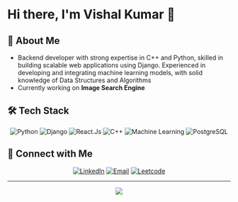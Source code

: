 # Hi there, I'm Vishal Kumar 👋

<div align="center">
  


</div>

## 🚀 About Me

- Backend developer with strong expertise in C++ and Python, skilled in building scalable web applications using Django. Experienced in developing and integrating machine learning models, with solid knowledge of Data Structures and Algorithms
- Currently working on **Image Search Engine**

## 🛠️ Tech Stack

<div align="center">

![Python](https://img.shields.io/badge/-Python-3776AB?style=flat-square&logo=python&logoColor=white)
![Django](https://img.shields.io/badge/-Django-F7DF1E?style=flat-square&logo=Django&logoColor=black)
![React.Js](https://img.shields.io/badge/-React.Js-F7DF1E?style=flat-square&logo=ReactJS&logoColor=black)
![C++](https://img.shields.io/badge/-C++-61DAFB?style=flat-square&logo=C++&logoColor=black)
![Machine Learning](https://img.shields.io/badge/-ML-339933?style=flat-square&logo=ML&logoColor=white)
![PostgreSQL](https://img.shields.io/badge/-PostgreSQL-F05032?style=flat-square&logo=PostgreSQL&logoColor=white)

</div>

## 🤝 Connect with Me

<div align="center">

[![LinkedIn](https://img.shields.io/badge/-LinkedIn-0077B5?style=for-the-badge&logo=linkedin&logoColor=white)](https://www.linkedin.com/in/vishalkumar-profile/)
[![Email](https://img.shields.io/badge/-Email-D14836?style=for-the-badge&logo=gmail&logoColor=white)](mailto:vishal29.ku@gmail.com)
[![Leetcode](https://img.shields.io/badge/-Leetcode-000000?style=for-the-badge&logo=vercel&logoColor=white)](https://leetcode.com/u/VishalVoyager/)

</div>

---

<div align="center">
  <img src="https://capsule-render.vercel.app/api?type=waving&color=gradient&height=100&section=footer"/>
</div>

